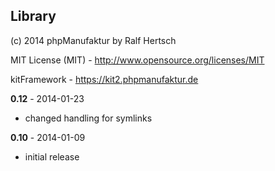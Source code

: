 ## Library

(c) 2014 phpManufaktur by Ralf Hertsch

MIT License (MIT) - <http://www.opensource.org/licenses/MIT>

kitFramework - <https://kit2.phpmanufaktur.de>

**0.12** - 2014-01-23

* changed handling for symlinks

**0.10** - 2014-01-09

* initial release